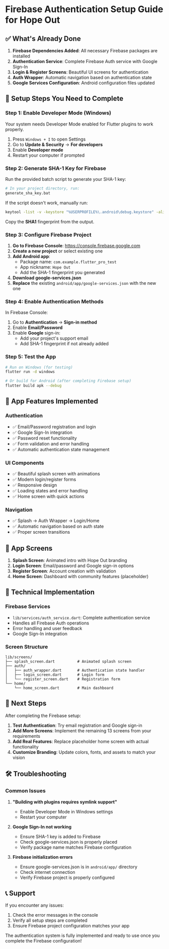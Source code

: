# Firebase Authentication Setup Guide for Hope Out

## ✅ What's Already Done

1. **Firebase Dependencies Added**: All necessary Firebase packages are installed
2. **Authentication Service**: Complete Firebase Auth service with Google Sign-In
3. **Login & Register Screens**: Beautiful UI screens for authentication
4. **Auth Wrapper**: Automatic navigation based on authentication state
5. **Google Services Configuration**: Android configuration files updated

## 🔧 Setup Steps You Need to Complete

### Step 1: Enable Developer Mode (Windows)

Your system needs Developer Mode enabled for Flutter plugins to work properly.

1. Press `Windows + I` to open Settings
2. Go to **Update & Security** → **For developers**
3. Enable **Developer mode**
4. Restart your computer if prompted

### Step 2: Generate SHA-1 Key for Firebase

Run the provided batch script to generate your SHA-1 key:

```bash
# In your project directory, run:
generate_sha_key.bat
```

If the script doesn't work, manually run:
```bash
keytool -list -v -keystore "%USERPROFILE%\.android\debug.keystore" -alias androiddebugkey -storepass android -keypass android
```

Copy the **SHA1** fingerprint from the output.

### Step 3: Configure Firebase Project

1. **Go to Firebase Console**: https://console.firebase.google.com
2. **Create a new project** or select existing one
3. **Add Android app**:
   - Package name: `com.example.flutter_pro_test`
   - App nickname: `Hope Out`
   - Add the SHA-1 fingerprint you generated
4. **Download google-services.json**
5. **Replace** the existing `android/app/google-services.json` with the new one

### Step 4: Enable Authentication Methods

In Firebase Console:
1. Go to **Authentication** → **Sign-in method**
2. Enable **Email/Password**
3. Enable **Google** sign-in:
   - Add your project's support email
   - Add SHA-1 fingerprint if not already added

### Step 5: Test the App

```bash
# Run on Windows (for testing)
flutter run -d windows

# Or build for Android (after completing Firebase setup)
flutter build apk --debug
```

## 📱 App Features Implemented

### Authentication
- ✅ Email/Password registration and login
- ✅ Google Sign-In integration
- ✅ Password reset functionality
- ✅ Form validation and error handling
- ✅ Automatic authentication state management

### UI Components
- ✅ Beautiful splash screen with animations
- ✅ Modern login/register forms
- ✅ Responsive design
- ✅ Loading states and error handling
- ✅ Home screen with quick actions

### Navigation
- ✅ Splash → Auth Wrapper → Login/Home
- ✅ Automatic navigation based on auth state
- ✅ Proper screen transitions

## 🎨 App Screens

1. **Splash Screen**: Animated intro with Hope Out branding
2. **Login Screen**: Email/password and Google sign-in options
3. **Register Screen**: Account creation with validation
4. **Home Screen**: Dashboard with community features (placeholder)

## 🔧 Technical Implementation

### Firebase Services
- `lib/services/auth_service.dart`: Complete authentication service
- Handles all Firebase Auth operations
- Error handling and user feedback
- Google Sign-In integration

### Screen Structure
```
lib/screens/
├── splash_screen.dart          # Animated splash screen
├── auth/
│   ├── auth_wrapper.dart       # Authentication state handler
│   ├── login_screen.dart       # Login form
│   └── register_screen.dart    # Registration form
└── home/
    └── home_screen.dart        # Main dashboard
```

## 🚀 Next Steps

After completing the Firebase setup:

1. **Test Authentication**: Try email registration and Google sign-in
2. **Add More Screens**: Implement the remaining 13 screens from your requirements
3. **Add Real Features**: Replace placeholder home screen with actual functionality
4. **Customize Branding**: Update colors, fonts, and assets to match your vision

## 🛠️ Troubleshooting

### Common Issues

1. **"Building with plugins requires symlink support"**
   - Enable Developer Mode in Windows settings
   - Restart your computer

2. **Google Sign-In not working**
   - Ensure SHA-1 key is added to Firebase
   - Check google-services.json is properly placed
   - Verify package name matches Firebase configuration

3. **Firebase initialization errors**
   - Ensure google-services.json is in `android/app/` directory
   - Check internet connection
   - Verify Firebase project is properly configured

## 📞 Support

If you encounter any issues:
1. Check the error messages in the console
2. Verify all setup steps are completed
3. Ensure Firebase project configuration matches your app

The authentication system is fully implemented and ready to use once you complete the Firebase configuration!
